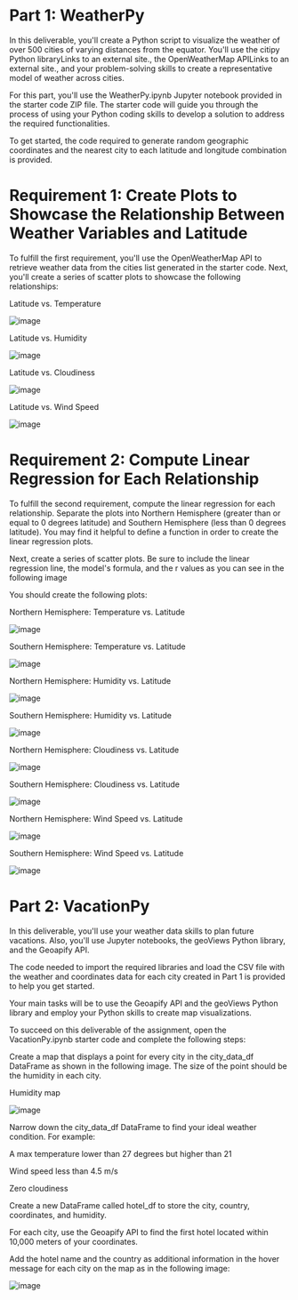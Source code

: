 # Part 1: WeatherPy
In this deliverable, you'll create a Python script to visualize the weather of over 500 cities of varying distances from the equator. You'll use the citipy Python libraryLinks to an external site., the OpenWeatherMap APILinks to an external site., and your problem-solving skills to create a representative model of weather across cities.

For this part, you'll use the WeatherPy.ipynb Jupyter notebook provided in the starter code ZIP file. The starter code will guide you through the process of using your Python coding skills to develop a solution to address the required functionalities.

To get started, the code required to generate random geographic coordinates and the nearest city to each latitude and longitude combination is provided.

# Requirement 1: Create Plots to Showcase the Relationship Between Weather Variables and Latitude
To fulfill the first requirement, you'll use the OpenWeatherMap API to retrieve weather data from the cities list generated in the starter code. Next, you'll create a series of scatter plots to showcase the following relationships:

Latitude vs. Temperature

![image](https://github.com/seanrubin/python-api-challenge/assets/31460184/8b73df17-33c4-43ea-9758-23420129654f)

Latitude vs. Humidity

![image](https://github.com/seanrubin/python-api-challenge/assets/31460184/143232c5-891f-46a9-988b-92df6e3e3c08)

Latitude vs. Cloudiness

![image](https://github.com/seanrubin/python-api-challenge/assets/31460184/cff48e2e-755e-4fe3-8c54-c0d681b2ffcc)

Latitude vs. Wind Speed

![image](https://github.com/seanrubin/python-api-challenge/assets/31460184/ef9e87d2-51c6-40ff-8dd3-a2f8f144ebc5)

# Requirement 2: Compute Linear Regression for Each Relationship
To fulfill the second requirement, compute the linear regression for each relationship. Separate the plots into Northern Hemisphere (greater than or equal to 0 degrees latitude) and Southern Hemisphere (less than 0 degrees latitude). You may find it helpful to define a function in order to create the linear regression plots.

Next, create a series of scatter plots. Be sure to include the linear regression line, the model's formula, and the r values as you can see in the following image

You should create the following plots:

Northern Hemisphere: Temperature vs. Latitude

![image](https://github.com/seanrubin/python-api-challenge/assets/31460184/1b67160b-83c9-46d4-adee-379ef93d3ad7)

Southern Hemisphere: Temperature vs. Latitude

![image](https://github.com/seanrubin/python-api-challenge/assets/31460184/188f0974-92bc-4156-aed9-1a7d897dc4e5)

Northern Hemisphere: Humidity vs. Latitude

![image](https://github.com/seanrubin/python-api-challenge/assets/31460184/a928c10b-3be1-485d-b431-726c7bd4502c)

Southern Hemisphere: Humidity vs. Latitude

![image](https://github.com/seanrubin/python-api-challenge/assets/31460184/a28dafa5-5cab-4e83-b0a4-b5eacbe58263)

Northern Hemisphere: Cloudiness vs. Latitude

![image](https://github.com/seanrubin/python-api-challenge/assets/31460184/fa3d1d9e-6a12-4536-bd70-4bf66c9a8e1e)

Southern Hemisphere: Cloudiness vs. Latitude

![image](https://github.com/seanrubin/python-api-challenge/assets/31460184/7d4aa91f-7fe6-4985-b806-e8433acd216d)

Northern Hemisphere: Wind Speed vs. Latitude

![image](https://github.com/seanrubin/python-api-challenge/assets/31460184/bd608923-533c-41ea-bd8c-02f2fdd0b1d3)

Southern Hemisphere: Wind Speed vs. Latitude

![image](https://github.com/seanrubin/python-api-challenge/assets/31460184/7b5dd15f-6702-485e-a485-d56d2dd9c044)


# Part 2: VacationPy
In this deliverable, you'll use your weather data skills to plan future vacations. Also, you'll use Jupyter notebooks, the geoViews Python library, and the Geoapify API.

The code needed to import the required libraries and load the CSV file with the weather and coordinates data for each city created in Part 1 is provided to help you get started.

Your main tasks will be to use the Geoapify API and the geoViews Python library and employ your Python skills to create map visualizations.

To succeed on this deliverable of the assignment, open the VacationPy.ipynb starter code and complete the following steps:

Create a map that displays a point for every city in the city_data_df DataFrame as shown in the following image. The size of the point should be the humidity in each city.

Humidity map

![image](https://github.com/seanrubin/python-api-challenge/assets/31460184/be0037d5-9281-43c0-8d46-293848203bd6)

Narrow down the city_data_df DataFrame to find your ideal weather condition. For example:

A max temperature lower than 27 degrees but higher than 21

Wind speed less than 4.5 m/s

Zero cloudiness

Create a new DataFrame called hotel_df to store the city, country, coordinates, and humidity.

For each city, use the Geoapify API to find the first hotel located within 10,000 meters of your coordinates.

Add the hotel name and the country as additional information in the hover message for each city on the map as in the following image:

![image](https://github.com/seanrubin/python-api-challenge/assets/31460184/db8a06a0-0198-4290-9b28-d59ed6379078)

